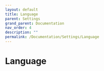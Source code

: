 ```yaml
---
layout: default
title: Language
parent: Settings
grand_parent: Documentation
nav_order: 4
description: ""
permalink: /Documentation/Settings/Language
---
```


# Language